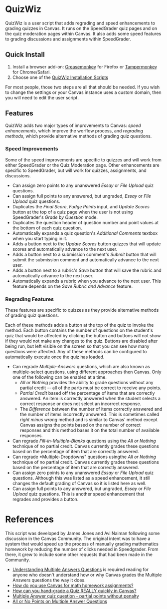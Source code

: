 # QuizWiz
QuizWiz is a user script that adds regrading and speed enhancements to grading quizzes in Canvas. It runs on the SpeedGrader quiz pages and on the quiz moderation pages within Canvas. It also adds some speed features to grading discussions and assignments within SpeedGrader.

## Quick Install
1. Install a browser add-on: [Greasemonkey](https://addons.mozilla.org/en-us/firefox/addon/greasemonkey/) for Firefox or [Tampermonkey](http://tampermonkey.net/) for Chrome/Safari.
2. Choose one of the [QuizWiz Installation Scripts](install/)

For most people, those two steps are all that should be needed. If you wish to change the settings or your Canvas instance uses a custom domain, then you will need to edit the user script.

## Features
QuizWiz adds two major types of improvements to Canvas: *speed enhancements*, which improve the worflow process, and *regrading methods*, which provide alternative methods of grading quiz questions.

### Speed Improvements
Some of the speed improvements are specific to quizzes and will work from either SpeedGrader or the Quiz Moderation page. Other enhancements are specific to SpeedGrader, but will work for quizzes, assignments, and discussions.
* Can assign zero points to any unanswered *Essay* or *File Upload* quiz questions.
* Can assign full points to any answered, but ungraded, *Essay* or *File Upload* quiz questions.
* Duplicates the *Final Score*, *Fudge Points* input, and *Update Scores* button at the top of a quiz page when the user is not using SpeedGrader's *Grade by Question* mode.
* Duplicates the question header of question number and point values at the bottom of each quiz question.
* Automatically expands a quiz question's *Additional Comments* textbox when you start typing in it.
* Adds a button next to the *Update Scores* button quizzes that will update scores and automatically advance to the next user.
* Adds a button next to a submission comment's *Submit* button that will submit the submission comment and automatically advance to the next user.
* Adds a button next to a rubric's *Save* button that will save the rubric and automatically advance to the next user.
* Automatically expands a rubric when you advance to the next user. This feature depends on the *Save Rubric and Advance* feature.

### Regrading Features
These features are specific to quizzes as they provide alternative methods of grading quiz questions.

Each of these methods adds a button at the top of the quiz to invoke the method. Each button contains the number of questions on the student's quiz that would be affected by clicking the button and buttons will not show if they would not make any changes to the quiz. Buttons are disabled after being run, but left visible on the screen so that you can see how many questions were affected. Any of these methods can be configured to automatically execute once the quiz has loaded.
* Can regrade *Multiple-Answers* questions, which are also known as multiple-select questions, using different approaches then Canvas. Only one of the following can be enabled at a time.
    * *All or Nothing* provides the ability to grade questions without any partial credit -- all of the parts must be correct to receive any points.
    * *Partial Credit* based off the percentage of items that are correctly answered. An item is correctly answered when the student selects a correct response or does not select an incorrect response.
    * The *Difference* between the number of items correctly answered and the number of items incorrectly answered. This is sometimes called *right minus wrong* method and is similar to Canvas' method except Canvas assigns the points based on the number of correct responses and this method bases it on the total number of available responses.
* Can regrade *Fill-in-Multiple-Blanks* questions using the *All or Nothing* technique of no partial credit. Canvas currently grades these questions based on the percentage of item that are correctly answered.
* Can regrade *Multiple-Dropdowns" questions usingthe *All or Nothing* technique of no partial credit. Canvas currently grades these questions based on the percentage of item that are correctly answered.
* Can assign zero points to any unanswered *Essay* or *File Upload* quiz questions. Although this was listed as a speed enhancement, it still changes the default grading of Canvas so it is listed here as well.
* Can assign full points to any answered, but ungraded, *Essay* or *File Upload* quiz questions. This is another speed enhancement that regrades and provides a button.

# References
This script was developed by James Jones and Avi Naiman following some discussion in the Canvas Community. 
The original intent was to have a system that would speed up the process of manually grading mathematics homework by reducing the number of clicks needed in Speedgrader. From there, it grew to include some other requests that had been made in the Community.
* [Understanding Multiple Answers Questions](https://community.canvaslms.com/docs/DOC-6674) is required reading for anyone who doesn't understand how or why Canvas grades the Multiple Answers questions the way it does.
* [How do you use Canvas for math homework assignments?](https://community.canvaslms.com/message/33657)
* [How can you hand-grade a Quiz REALLY quickly in Canvas?](https://community.canvaslms.com/message/33481)
* [Multiple Answer quiz question - partial points without penalty](https://community.canvaslms.com/ideas/2443)
* [All or No Points on Multiple Answer Questions](https://community.canvaslms.com/ideas/1241)
